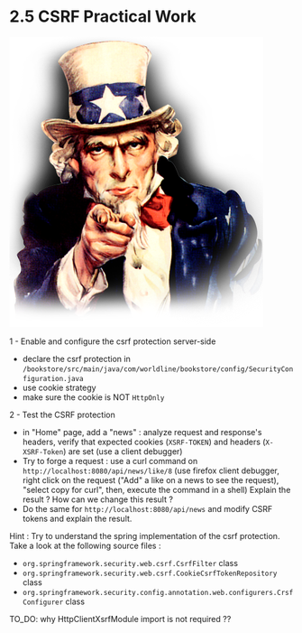 # 2.5 CSRF Practical Work

![pw](../../assets/uncle-pw.png)

1 - Enable and configure the csrf protection server-side
- declare the csrf protection in `/bookstore/src/main/java/com/worldline/bookstore/config/SecurityConfiguration.java`
- use cookie strategy
- make sure the cookie is NOT `HttpOnly`

2 - Test the CSRF protection
- in "Home" page, add a "news" : analyze request and response's headers, verify that expected cookies (`XSRF-TOKEN`) and headers (`X-XSRF-Token`) are set (use a client debugger)
- Try to forge a request : use a curl command on  `http://localhost:8080/api/news/like/8` (use firefox client debugger, right click on the request ("Add" a like on a news to see the request), "select copy for curl", then, execute the command in a shell)
Explain the result ?  How can we change this result ?
- Do the same for `http://localhost:8080/api/news` and modify CSRF tokens and explain the result.
  
Hint : Try to understand the spring implementation of the csrf protection. Take a look at the following source files : 
- `org.springframework.security.web.csrf.CsrfFilter` class
- `org.springframework.security.web.csrf.CookieCsrfTokenRepository` class
- `org.springframework.security.config.annotation.web.configurers.CrsfConfigurer` class


TO_DO: why HttpClientXsrfModule import is not required ??